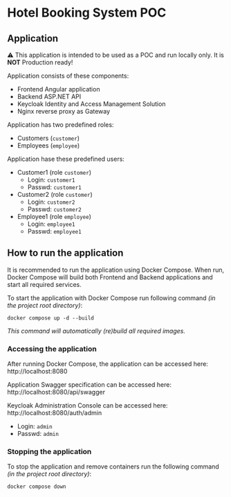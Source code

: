 # Hotel Booking System POC

## Application

:warning: This application is intended to be used as a POC and run locally only. It is __NOT__ Production ready!

Application consists of these components:
- Frontend Angular application
- Backend ASP.NET API
- Keycloak Identity and Access Management Solution
- Nginx reverse proxy as Gateway

Application has two predefined roles:
- Customers (`customer`)
- Employees (`employee`)

Application hase these predefined users:
- Customer1 (role `customer`)
  - Login: `customer1`
  - Passwd: `customer1`
- Customer2 (role `customer`)
  - Login: `customer2`
  - Passwd: `customer2`
- Employee1 (role `employee`)
  - Login: `employee1`
  - Passwd: `employee1`

## How to run the application

It is recommended to run the application using Docker Compose. When run, Docker Compose will build both Frontend and Backend applications and start all required services.

To start the application with Docker Compose run following command _(in the project root directory)_:
```shell
docker compose up -d --build
```
_This command will automatically (re)build all required images._

### Accessing the application

After running Docker Compose, the application can be accessed here: http://localhost:8080

Application Swagger specification can be accessed here: http://localhost:8080/api/swagger

Keycloak Administration Console can be accessed here: http://localhost:8080/auth/admin
- Login: `admin`
- Passwd: `admin`

### Stopping the application

To stop the application and remove containers run the following command _(in the project root directory)_:
```shell
docker compose down
```